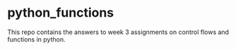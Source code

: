 # python_functions
This repo contains the answers to week 3  assignments on control flows and functions in python.
